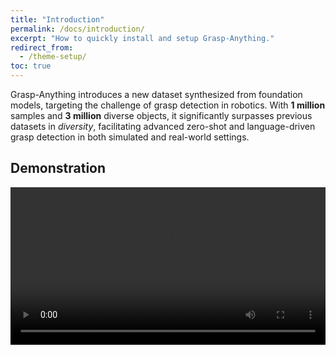 ```yaml
---
title: "Introduction"
permalink: /docs/introduction/
excerpt: "How to quickly install and setup Grasp-Anything."
redirect_from:
  - /theme-setup/
toc: true
---
```


Grasp-Anything introduces a new dataset synthesized from foundation models, targeting the challenge of grasp detection in robotics. With **1 million** samples and **3 million** diverse objects, it significantly surpasses previous datasets in *diversity*, facilitating advanced zero-shot and language-driven grasp detection in both simulated and real-world settings.

## Demonstration
<video width="100%" controls>
  <source src="/docs/assets/images/ICRA24_0520_VI_fi_compressed.mp4" type="video/mp4">
  Your browser does not support the video tag.
</video>

